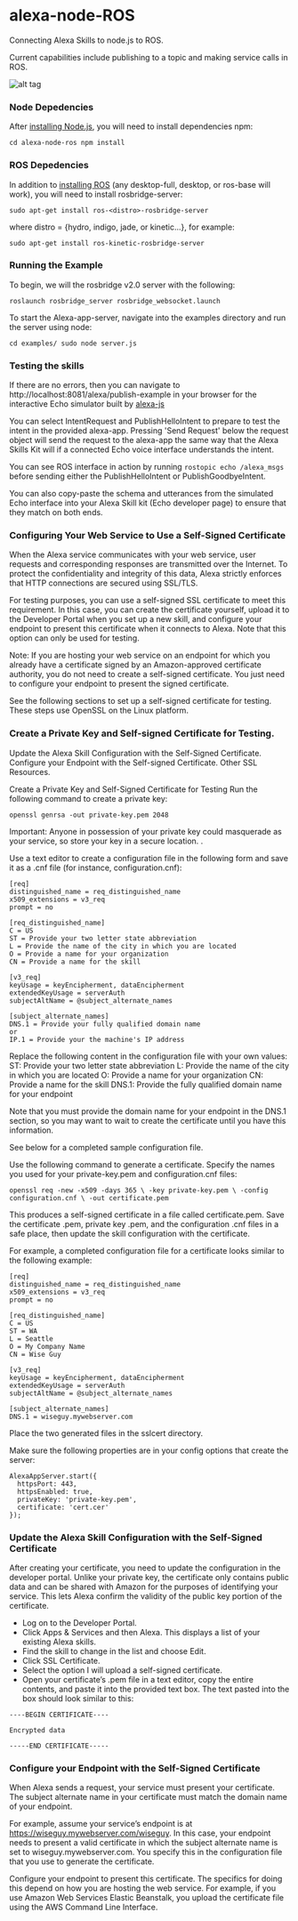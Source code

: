 # alexa-node-ROS
Connecting Alexa Skills to node.js to ROS.

Current capabilities include publishing to a topic and making service calls in ROS.


![alt tag](./alexa-node-ros.png)


### Node Depedencies

After [installing Node.js](https://nodejs.org/en/), you will need to install dependencies npm:

``
cd alexa-node-ros
npm install
``

### ROS Depedencies

In addition to [installing ROS](http://wiki.ros.org/ROS/Installation) (any desktop-full, desktop, or ros-base will work), you will need to install rosbridge-server:

``
sudo apt-get install ros-<distro>-rosbridge-server
``

where distro = {hydro, indigo, jade, or kinetic...}, for example:

``
sudo apt-get install ros-kinetic-rosbridge-server
``

### Running the Example

To begin, we will the rosbridge v2.0 server with the following:

``
roslaunch rosbridge_server rosbridge_websocket.launch
``

To start the Alexa-app-server, navigate into the examples directory and run the server using node:

``
cd examples/
sudo node server.js
``

### Testing the skills

If there are no errors, then you can navigate to http://localhost:8081/alexa/publish-example in your browser for the interactive Echo simulator built by [alexa-js](https://github.com/alexa-js)

You can select IntentRequest and PublishHelloIntent to prepare to test the intent in the provided alexa-app. Pressing 'Send Request' below the request object will send the request to the alexa-app the same way that the Alexa Skills Kit will if a connected Echo voice interface understands the intent.

You can see ROS interface in action by running
``
rostopic echo /alexa_msgs
``
before sending either the PublishHelloIntent or PublishGoodbyeIntent.

You can also copy-paste the schema and utterances from the simulated Echo interface into your Alexa Skill kit (Echo developer page) to ensure that they match on both ends.


### Configuring Your Web Service to Use a Self-Signed Certificate
When the Alexa service communicates with your web service, user requests and corresponding responses are transmitted over the Internet. To protect the confidentiality and integrity of this data, Alexa strictly enforces that HTTP connections are secured using SSL/TLS.


For testing purposes, you can use a self-signed SSL certificate to meet this requirement. In this case, you can create the certificate yourself, upload it to the Developer Portal when you set up a new skill, and configure your endpoint to present this certificate when it connects to Alexa. Note that this option can only be used for testing.


Note: If you are hosting your web service on an endpoint for which you already have a certificate signed by an Amazon-approved certificate authority, you do not need to create a self-signed certificate. You just need to configure your endpoint to present the signed certificate.


See the following sections to set up a self-signed certificate for testing. These steps use OpenSSL on the Linux platform.


### Create a Private Key and Self-signed Certificate for Testing.


Update the Alexa Skill Configuration with the Self-Signed Certificate.
Configure your Endpoint with the Self-signed Certificate.
Other SSL Resources.


Create a Private Key and Self-Signed Certificate for Testing
Run the following command to create a private key:

``
  openssl genrsa -out private-key.pem 2048
``

Important: Anyone in possession of your private key could masquerade as your service, so store your key in a secure location. .


Use a text editor to create a configuration file in the following form and save it as a .cnf file (for instance, configuration.cnf):

```
[req]
distinguished_name = req_distinguished_name
x509_extensions = v3_req
prompt = no

[req_distinguished_name]
C = US
ST = Provide your two letter state abbreviation
L = Provide the name of the city in which you are located
O = Provide a name for your organization
CN = Provide a name for the skill

[v3_req]
keyUsage = keyEncipherment, dataEncipherment
extendedKeyUsage = serverAuth
subjectAltName = @subject_alternate_names

[subject_alternate_names]
DNS.1 = Provide your fully qualified domain name
or
IP.1 = Provide your the machine's IP address
```

Replace the following content in the configuration file with your own values:
ST: Provide your two letter state abbreviation
L: Provide the name of the city in which you are located
O: Provide a name for your organization
CN: Provide a name for the skill
DNS.1: Provide the fully qualified domain name for your endpoint


Note that you must provide the domain name for your endpoint in the DNS.1 section, so you may want to wait to create the certificate until you have this information.


See below for a completed sample configuration file.


Use the following command to generate a certificate. Specify the names you used for your private-key.pem and configuration.cnf files:

``
openssl req -new -x509 -days 365 \
            -key private-key.pem \
            -config configuration.cnf \
            -out certificate.pem
``

This produces a self-signed certificate in a file called certificate.pem.
Save the certificate .pem, private key .pem, and the configuration .cnf files in a safe place, then update the skill configuration with the certificate.


For example, a completed configuration file for a certificate looks similar to the following example:

```
[req]
distinguished_name = req_distinguished_name
x509_extensions = v3_req
prompt = no

[req_distinguished_name]
C = US
ST = WA
L = Seattle
O = My Company Name
CN = Wise Guy

[v3_req]
keyUsage = keyEncipherment, dataEncipherment
extendedKeyUsage = serverAuth
subjectAltName = @subject_alternate_names

[subject_alternate_names]
DNS.1 = wiseguy.mywebserver.com
```

Place the two generated files in the sslcert directory.


Make sure the following properties are in your config options that create the server:

```
AlexaAppServer.start({
  httpsPort: 443,
  httpsEnabled: true,
  privateKey: 'private-key.pem',
  certificate: 'cert.cer'
});
```



### Update the Alexa Skill Configuration with the Self-Signed Certificate
After creating your certificate, you need to update the configuration in the developer portal. Unlike your private key, the certificate only contains public data and can be shared with Amazon for the purposes of identifying your service. This lets Alexa confirm the validity of the public key portion of the certificate.
* Log on to the Developer Portal.
* Click Apps & Services and then Alexa. This displays a list of your existing Alexa skills.
* Find the skill to change in the list and choose Edit.
* Click SSL Certificate.
* Select the option I will upload a self-signed certificate.
* Open your certificate’s .pem file in a text editor, copy the entire contents, and paste it into the provided text box. The text pasted into the box should look similar to this:

```
----BEGIN CERTIFICATE----

Encrypted data

-----END CERTIFICATE-----
```

### Configure your Endpoint with the Self-Signed Certificate
When Alexa sends a request, your service must present your certificate. The subject alternate name in your certificate must match the domain name of your endpoint.


For example, assume your service’s endpoint is at https://wiseguy.mywebserver.com/wiseguy. In this case, your endpoint needs to present a valid certificate in which the subject alternate name is set to wiseguy.mywebserver.com. You specify this in the configuration file that you use to generate the certificate.


Configure your endpoint to present this certificate. The specifics for doing this depend on how you are hosting the web service. For example, if you use Amazon Web Services Elastic Beanstalk, you upload the certificate file using the AWS Command Line Interface.
